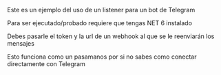 Este es un ejemplo del uso de un listener para un bot de Telegram

Para ser ejecutado/probado requiere que tengas NET 6 instalado

Debes pasarle el token y la url de un webhook al que se le reenviarán los mensajes

Esto funciona como un pasamanos por si no sabes como conectar directamente con Telegram